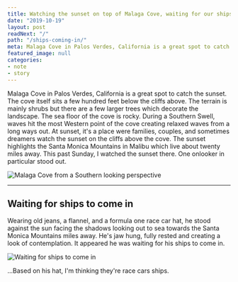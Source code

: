 ```yaml
---
title: Watching the sunset on top of Malaga Cove, waiting for our ships to come in
date: "2019-10-19"
layout: post
readNext: "/"
path: "/ships-coming-in/"
meta: Malaga Cove in Palos Verdes, California is a great spot to catch the sunset. At sunset, it's a place were families, couples, and sometimes dreamers go to watch the sunset. At sunset on Sunday, I watched one particular person stare longly against the sunset. It appeared they were waiting for their ships to come in. 
featured_image: null
categories:
- note
- story
---
```


Malaga Cove in Palos Verdes, California is a great spot to catch the sunset. The cove itself sits a few hundred feet below the cliffs above. The terrain is mainly shrubs but there are a few larger trees which decorate the landscape. The sea floor of the cove is rocky. During a Southern Swell, waves hit the most Western point of the cove creating relaxed waves from a long ways out. At sunset, it's a place were families, couples, and sometimes dreamers watch the sunset on the cliffs above the cove. The sunset highlights the Santa Monica Mountains in Malibu which live about twenty miles away. This past Sunday, I watched the sunset there. One onlooker in particular stood out.

![Malaga Cove from a Southern looking perspective](https://yowainwright.imgix.net/ships-coming-in/malaga-cove-looking-south.jpg?auto=format)

---

## Waiting for ships to come in

Wearing old jeans, a flannel, and a formula one race car hat, he stood against the sun facing the shadows looking out to sea towards the Santa Monica Mountains miles away. He's jaw hung, fully rested and creating a look of contemplation. It appeared he was waiting for his ships to come in.

![Waiting for ships to come in](https://yowainwright.imgix.net/ships-coming-in/ships-coming-in.jpg?auto=format)

...Based on his hat, I'm thinking they're race cars ships.
